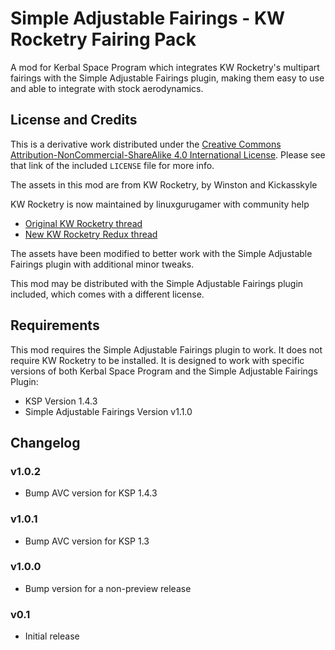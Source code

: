 # Simple Adjustable Fairings - KW Rocketry Fairing Pack

A mod for Kerbal Space Program which integrates KW Rocketry's multipart fairings with the Simple Adjustable Fairings plugin, making them easy to use and able to integrate with stock aerodynamics.

## License and Credits

This is a derivative work distributed under the [Creative Commons Attribution-NonCommercial-ShareAlike 4.0 International License](https://creativecommons.org/licenses/by-nc-sa/4.0/).  Please see that link of the included `LICENSE` file for more info.

The assets in this mod are from KW Rocketry, by Winston and Kickasskyle

KW Rocketry is now maintained by linuxgurugamer with community help

* [Original KW Rocketry thread](http://forum.kerbalspaceprogram.com/index.php?showtopic=46894)
* [New KW Rocketry Redux thread](http://forum.kerbalspaceprogram.com/index.php?showtopic=137762)

The assets have been modified to better work with the Simple Adjustable Fairings plugin with additional minor tweaks.

This mod may be distributed with the Simple Adjustable Fairings plugin included, which comes with a different license.

## Requirements

This mod requires the Simple Adjustable Fairings plugin to work.  It does not require KW Rocketry to be installed.  It is designed to work with specific versions of both Kerbal Space Program and the Simple Adjustable Fairings Plugin:

* KSP Version 1.4.3
* Simple Adjustable Fairings Version v1.1.0

## Changelog

### v1.0.2

* Bump AVC version for KSP 1.4.3

### v1.0.1

* Bump AVC version for KSP 1.3

### v1.0.0

* Bump version for a non-preview release

### v0.1

* Initial release
